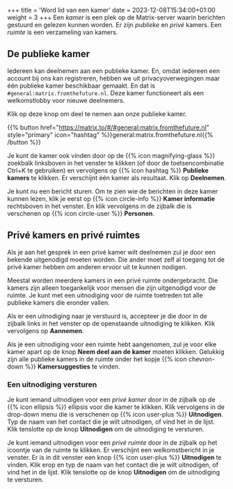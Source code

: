 +++
title = 'Word lid van een kamer'
date = 2023-12-08T15:34:00+01:00
weight = 3
+++
Een *kamer* is een plek op de Matrix-server waarin berichten gestuurd en gelezen kunnen worden. Er zijn *publieke* en *privé* kamers. Een *ruimte* is een verzameling van kamers.

## De publieke kamer
Iedereen kan deelnemen aan een publieke kamer. En, omdat iedereen een account bij ons kan registreren, hebben we uit privacyoverwegingen maar één publieke kamer beschikbaar gemaakt. En dat is `#general:matrix.fromthefuture.nl`. Deze kamer functioneert als een welkomstlobby voor nieuwe deelnemers.

Klik op deze knop om deel te nemen aan onze publieke kamer.

{{% button href="https://matrix.to/#/#general:matrix.fromthefuture.nl" style="primary" icon="hashtag" %}}general:matrix.fromthefuture.nl{{% /button %}}

Je kunt de kamer ook vinden door op de {{% icon magnifying-glass %}} zoekbalk linksboven in het venster te klikken (of door de toetsencombinatie Ctrl+K te gebruiken) en vervolgens op {{% icon hashtag %}} **Publieke kamers** te klikken. Er verschijnt één kamer als resultaat. Klik op **Deelnemen**.

Je kunt nu een bericht sturen. Om te zien wie de berichten in deze kamer kunnen lezen, klik je eerst op {{% icon circle-info %}} **Kamer informatie** rechtsboven in het venster. En klik vervolgens in de zijbalk die is verschenen op {{% icon circle-user %}} **Personen**.

## Privé kamers en privé ruimtes
Als je aan het gesprek in een privé kamer wilt deelnemen zul je door een bekende uitgenodigd moeten worden. Die ander moet zelf al toegang tot de privé kamer hebben om anderen ervoor uit te kunnen nodigen.

Meestal worden meerdere kamers in een privé ruimte ondergebracht. Die kamers zijn alleen toegankelijk voor mensen die zijn uitgenodigd voor de ruimte. Je kunt met een uitnodiging voor de ruimte toetreden tot alle publieke kamers die eronder vallen.

Als er een uitnodiging naar je verstuurd is, accepteer je die door in de zijbalk links in het venster op de openstaande uitnodiging te klikken. Klik vervolgens op **Aannemen**.

Als je een uitnodiging voor een ruimte hebt aangenomen, zul je voor elke kamer apart op de knop **Neem deel aan de kamer** moeten klikken. Gelukkig zijn alle publieke kamers in de ruimte onder het kopje {{% icon chevron-down %}} **Kamersuggesties** te vinden.

### Een uitnodiging versturen

Je kunt iemand uitnodigen voor een *privé kamer* door in de zijbalk op de {{% icon ellipsis %}} ellipsis voor die kamer te klikken. Klik vervolgens in de drop-down menu die is verschenen op {{% icon user-plus %}} **Uitnodigen**. Typ de naam van het contact die je wilt uitnodigen, of vind het in de lijst. Klik tenslotte op de knop **Uitnodigen** om de uitnodiging te versturen.

Je kunt iemand uitnodigen voor een *privé ruimte* door in de zijbalk op het icoontje van de ruimte te klikken. Er verschijnt een welkomstbericht in je venster. Er is in dit venster een knop {{% icon user-plus %}} **Uitnodigen** te vinden. Klik erop en typ de naam van het contact die je wilt uitnodigen, of vind het in de lijst. Klik tenslotte op de knop **Uitnodigen** om de uitnodiging te versturen.
